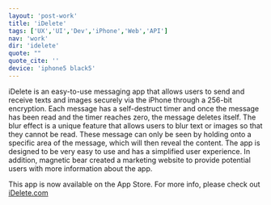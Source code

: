 ```yaml
---
layout: 'post-work'
title: 'iDelete'
tags: ['UX','UI','Dev','iPhone','Web','API']
nav: 'work'
dir: 'idelete'
quote: ""
quote_cite: ''
device: 'iphone5 black5'
---
```

<p>iDelete is an easy-to-use messaging app that allows users to send and receive texts and images securely via the iPhone through a 256-bit encryption. Each message has a self-destruct timer and once the message has been read and the timer reaches zero, the message deletes itself.  The blur effect is a unique feature that allows users to blur text or images so that they cannot be read.  These message can only be seen by holding onto a specific area of the message, which will then reveal the content. The app is designed to be very easy to use and has a simplified user experience. In addition, magnetic bear created a marketing website to provide potential users with more information about the app.</p>
<p>This app is now available on the App Store. For more info, please check out <a href="http://idelete.com/" target="_blank">iDelete.com</a></p>
